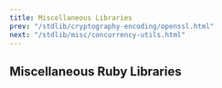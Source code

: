 ```yaml
---
title: Miscellaneous Libraries
prev: "/stdlib/cryptography-encoding/openssl.html"
next: "/stdlib/misc/concurrency-utils.html"
---
```


## Miscellaneous Ruby Libraries

